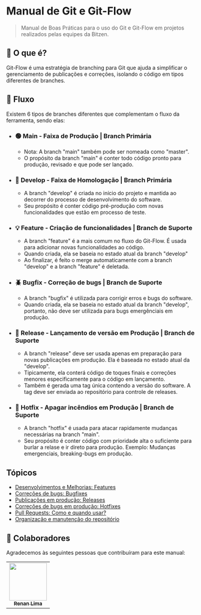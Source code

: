 Manual de Git e Git-Flow 
=======================================================
> Manual de Boas Práticas para o uso do Git e Git-Flow em projetos realizados pelas equipes da Bitzen.

## 🔎 O que é?

Git-Flow é uma estratégia de branching para Git que ajuda a simplificar o gerenciamento de publicações e correções, isolando o código em tipos diferentes de branches.

## 🧭 Fluxo

Existem 6 tipos de branches diferentes que complementam o fluxo da ferramenta, sendo elas:
- <h3>🟢 <b>Main</b> - Faixa de Produção | Branch Primária</h3>
  
  - Nota: A branch "main" também pode ser nomeada como "master".
  - O propósito da branch "main" é conter todo código pronto para produção, revisado e que pode ser lançado.  
- <h3>🚧 <b>Develop</b> - Faixa de Homologação | Branch Primária</h3>
  
  - A branch "develop" é criada no início do projeto e mantida ao decorrer do processo de desenvolvimento do software. 
  - Seu propósito é conter código pré-produção com novas funcionalidades que estão em processo de teste.
- <h3>💡 <b>Feature</b> - Criação de funcionalidades | Branch de Suporte</h3>
  
  - A branch "feature" é a mais comum no fluxo do Git-Flow. É usada para adicionar novas funcionalidades ao código. 
  - Quando criada, ela se baseia no estado atual da branch "develop" 
  - Ao finalizar, é feito o merge automaticamente com a branch "develop" e a branch "feature" é deletada.
- <h3>🪲 <b>Bugfix</b> - Correção de bugs | Branch de Suporte</h3>
  
  - A branch "bugfix" é utilizada para corrigir erros e bugs do software. 
  - Quando criada, ela se baseia no estado atual da branch "develop", portanto, não deve ser utilizada para bugs emergênciais em produção.
- <h3>🚀 <b>Release</b> - Lançamento de versão em Produção | Branch de Suporte</h3>
  
  - A branch "release" deve ser usada apenas em preparação para novas publicações em produção. Ela é baseada no estado atual da "develop".
  - Tipicamente, ela conterá código de toques finais e correções menores especificamente para o código em lançamento.
  - Também é gerada uma tag única contendo a versão do software. A tag deve ser enviada ao repositório para controle de releases. 
- <h3>🚒 <b>Hotfix</b> - Apagar incêndios em Produção | Branch de Suporte</h3>
  
  - A branch "hotfix" é usada para atacar rapidamente mudanças necessárias na branch "main".
  - Seu propósito é conter código com prioridade alta o suficiente para burlar a relase e ir direto para produção. Exemplo: Mudanças emergenciais, breaking-bugs em produção.

Tópicos<a name="content"></a>
-------------
- [Desenvolvimentos e Melhorias: Features](features.md)
- [Correções de bugs: Bugfixes](features.md)
- [Publicações em produção: Releases](features.md)
- [Correções de bugs em produção: Hotfixes](features.md)
- [Pull Requests: Como e quando usar?](features.md)
- [Organização e manutenção do repositório](features.md)

## 🤝 Colaboradores

Agradecemos às seguintes pessoas que contribuíram para este manual:

<table>
  <tr>
    <td align="center">
      <a href="https://github.com/renan-bitzen">
        <img src="https://avatars.githubusercontent.com/u/88667733?v=4" width="100px;"/><br>
        <sub>
          <b>Renan Lima</b>
        </sub>
      </a>
    </td>
  </tr>
</table>